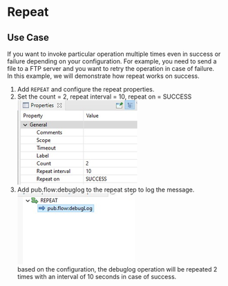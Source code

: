 # Repeat

## Use Case
If you want to invoke particular operation multiple times even in success or failure depending on your configuration. For example, you need to send a file to a FTP server and you want to retry the operation in case of failure. \
In this example, we will demonstrate how repeat works on success.

1. Add `REPEAT` and configure the repeat properties.
2. Set the count = 2, repeat interval = 10, repeat on = SUCCESS \
![](images/1.jpg)
3. Add pub.flow:debuglog to the repeat step to log the message. \
![](images/2.jpg) \
based on the configuration, the debuglog operation will be repeated 2 times with an interval of 10 seconds in case of success.